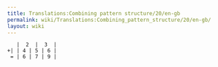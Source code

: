 ```yaml
---
title: Translations:Combining pattern structure/20/en-gb
permalink: wiki/Translations:Combining_pattern_structure/20/en-gb/
layout: wiki
---
```


       |  2  |  3  |
    +| | 4 | 5 | 6 |
     = | 6 | 7 | 9 |
